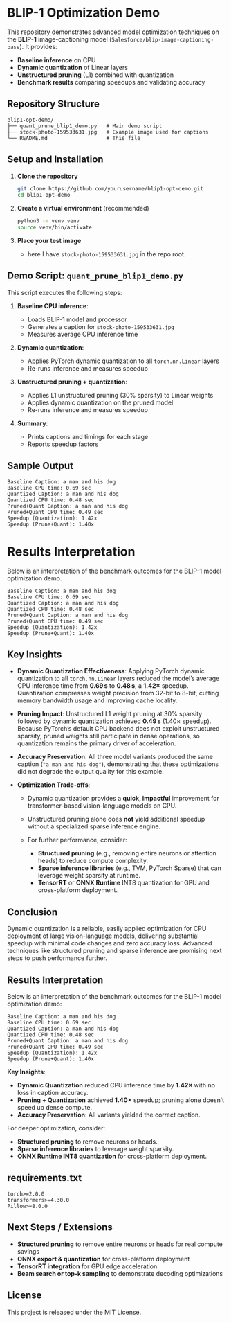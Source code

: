 # BLIP-1 Optimization Demo

This repository demonstrates advanced model optimization techniques on the **BLIP-1** image-captioning model (`Salesforce/blip-image-captioning-base`). It provides:

* **Baseline inference** on CPU
* **Dynamic quantization** of Linear layers
* **Unstructured pruning** (L1) combined with quantization
* **Benchmark results** comparing speedups and validating accuracy

## Repository Structure

```plaintext
blip1-opt-demo/
├── quant_prune_blip1_demo.py   # Main demo script
├── stock-photo-159533631.jpg   # Example image used for captions
└── README.md                   # This file
```

## Setup and Installation

1. **Clone the repository**

   ```bash
   git clone https://github.com/yourusername/blip1-opt-demo.git
   cd blip1-opt-demo
   ```

2. **Create a virtual environment** (recommended)

   ```bash
   python3 -m venv venv
   source venv/bin/activate
   ```
3. **Place your test image**

   * here I have `stock-photo-159533631.jpg` in the repo root.

## Demo Script: `quant_prune_blip1_demo.py`

This script executes the following steps:

1. **Baseline CPU inference**:

   * Loads BLIP-1 model and processor
   * Generates a caption for `stock-photo-159533631.jpg`
   * Measures average CPU inference time

2. **Dynamic quantization**:

   * Applies PyTorch dynamic quantization to all `torch.nn.Linear` layers
   * Re-runs inference and measures speedup

3. **Unstructured pruning + quantization**:

   * Applies L1 unstructured pruning (30% sparsity) to Linear weights
   * Applies dynamic quantization on the pruned model
   * Re-runs inference and measures speedup

4. **Summary**:

   * Prints captions and timings for each stage
   * Reports speedup factors

## Sample Output

```text
Baseline Caption: a man and his dog
Baseline CPU time: 0.69 sec
Quantized Caption: a man and his dog
Quantized CPU time: 0.48 sec
Pruned+Quant Caption: a man and his dog
Pruned+Quant CPU time: 0.49 sec
Speedup (Quantization): 1.42x
Speedup (Prune+Quant): 1.40x
```
# Results Interpretation

Below is an interpretation of the benchmark outcomes for the BLIP-1 model optimization demo.

```text
Baseline Caption: a man and his dog
Baseline CPU time: 0.69 sec
Quantized Caption: a man and his dog
Quantized CPU time: 0.48 sec
Pruned+Quant Caption: a man and his dog
Pruned+Quant CPU time: 0.49 sec
Speedup (Quantization): 1.42x
Speedup (Prune+Quant): 1.40x
```

## Key Insights

* **Dynamic Quantization Effectiveness**: Applying PyTorch dynamic quantization to all `torch.nn.Linear` layers reduced the model’s average CPU inference time from **0.69 s** to **0.48 s**, a **1.42×** speedup. Quantization compresses weight precision from 32-bit to 8-bit, cutting memory bandwidth usage and improving cache locality.

* **Pruning Impact**: Unstructured L1 weight pruning at 30% sparsity followed by dynamic quantization achieved **0.49 s** (1.40× speedup). Because PyTorch’s default CPU backend does not exploit unstructured sparsity, pruned weights still participate in dense operations, so quantization remains the primary driver of acceleration.

* **Accuracy Preservation**: All three model variants produced the same caption (`"a man and his dog"`), demonstrating that these optimizations did not degrade the output quality for this example.

* **Optimization Trade-offs**:

  * Dynamic quantization provides a **quick, impactful** improvement for transformer-based vision-language models on CPU.
  * Unstructured pruning alone does **not** yield additional speedup without a specialized sparse inference engine.
  * For further performance, consider:

    * **Structured pruning** (e.g., removing entire neurons or attention heads) to reduce compute complexity.
    * **Sparse inference libraries** (e.g., TVM, PyTorch Sparse) that can leverage weight sparsity at runtime.
    * **TensorRT** or **ONNX Runtime** INT8 quantization for GPU and cross-platform deployment.

## Conclusion

Dynamic quantization is a reliable, easily applied optimization for CPU deployment of large vision-language models, delivering substantial speedup with minimal code changes and zero accuracy loss. Advanced techniques like structured pruning and sparse inference are promising next steps to push performance further.

## Results Interpretation

Below is an interpretation of the benchmark outcomes for the BLIP-1 model optimization demo:

```text
Baseline Caption: a man and his dog
Baseline CPU time: 0.69 sec
Quantized Caption: a man and his dog
Quantized CPU time: 0.48 sec
Pruned+Quant Caption: a man and his dog
Pruned+Quant CPU time: 0.49 sec
Speedup (Quantization): 1.42x
Speedup (Prune+Quant): 1.40x
```

**Key Insights**:

* **Dynamic Quantization** reduced CPU inference time by **1.42×** with no loss in caption accuracy.
* **Pruning + Quantization** achieved **1.40×** speedup; pruning alone doesn’t speed up dense compute.
* **Accuracy Preservation**: All variants yielded the correct caption.

For deeper optimization, consider:

* **Structured pruning** to remove neurons or heads.
* **Sparse inference libraries** to leverage weight sparsity.
* **ONNX Runtime INT8 quantization** for cross-platform deployment.

## requirements.txt

```text
torch>=2.0.0
transformers>=4.30.0
Pillow>=8.0.0
```


## Next Steps / Extensions

* **Structured pruning** to remove entire neurons or heads for real compute savings
* **ONNX export & quantization** for cross-platform deployment
* **TensorRT integration** for GPU edge acceleration
* **Beam search or top‑k sampling** to demonstrate decoding optimizations

## License

This project is released under the MIT License.
